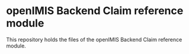 # openIMIS Backend Claim reference module
This repository holds the files of the openIMIS Backend Claim reference module.
